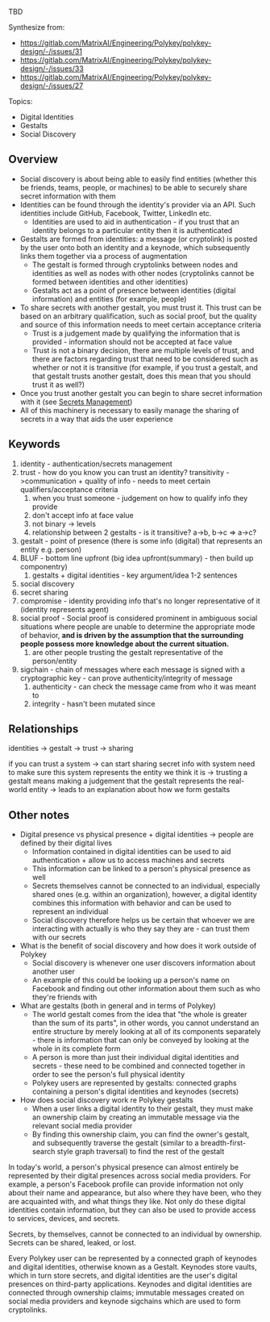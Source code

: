 TBD

Synthesize from:

* https://gitlab.com/MatrixAI/Engineering/Polykey/polykey-design/-/issues/31
* https://gitlab.com/MatrixAI/Engineering/Polykey/polykey-design/-/issues/33
* https://gitlab.com/MatrixAI/Engineering/Polykey/polykey-design/-/issues/27

Topics:

* Digital Identities
* Gestalts
* Social Discovery

## Overview
* Social discovery is about being able to easily find entities (whether this be friends, teams, people, or machines) to be able to securely share secret information with them
* Identities can be found through the identity's provider via an API. Such identities include GitHub, Facebook, Twitter, LinkedIn etc.
  * Identities are used to aid in authentication - if you trust that an identity belongs to a particular entity then it is authenticated
* Gestalts are formed from identities: a message (or cryptolink) is posted by the user onto both an identity and a keynode, which subsequently links them together via a process of augmentation
  * The gestalt is formed through cryptolinks between nodes and identities as well as nodes with other nodes (cryptolinks cannot be formed between identities and other identities)
  * Gestalts act as a point of presence between identities (digital information) and entities (for example, people)
* To share secrets with another gestalt, you must trust it. This trust can be based on an arbitrary qualification, such as social proof, but the quality and source of this information needs to meet certain acceptance criteria
  * Trust is a judgement made by qualifying the information that is provided - information should not be accepted at face value
  * Trust is not a binary decision, there are multiple levels of trust, and there are factors regarding trust that need to be considered such as whether or not it is transitive (for example, if you trust a gestalt, and that gestalt trusts another gestalt, does this mean that you should trust it as well?)
* Once you trust another gestalt you can begin to share secret information with it (see [Secrets Management](secrets-management))
* All of this machinery is necessary to easily manage the sharing of secrets in a way that aids the user experience


## Keywords
1. identity - authentication/secrets management
2. trust - how do you know you can trust an identity? transitivity ->communication + quality of info - needs to meet certain qualifiers/acceptance criteria
   1. when you trust someone - judgement on how to qualify info they provide
   2. don't accept info at face value
   3. not binary -> levels
   4. relationship between 2 gestalts - is it transitive? a->b, b->c => a->c?
3. gestalt - point of presence (there is some info (digital) that represents an entity e.g. person)
4. BLUF - bottom line upfront (big idea upfront(summary) - then build up componentry)
   1. gestalts + digital identities - key argument/idea 1-2 sentences
5. social discovery
6. secret sharing
7. compromise - identity providing info that's no longer representative of it (identity represents agent)
8. social proof - Social proof is considered prominent in ambiguous social situations where people are unable to determine the appropriate mode of behavior, **and is driven by the assumption that the surrounding people possess more knowledge about the current situation.**
   1. are other people trusting the gestalt representative of the person/entity
9. sigchain - chain of messages where each message is signed with a cryptographic key - can prove authenticity/integrity of message
   1.  authenticity - can check the message came from who it was meant to
   2.  integrity - hasn't been mutated since


## Relationships
identities -> gestalt -> trust -> sharing

if you can trust a system -> can start sharing secret info with system
need to make sure this system represents the entity we think it is -> trusting a gestalt means making a judgement that the gestalt represents the real-world entity
-> leads to an explanation about how we form gestalts



## Other notes
* Digital presence vs physical presence + digital identities -> people are defined by their digital lives
  * Information contained in digital identities can be used to aid authentication + allow us to access machines and secrets
  * This information can be linked to a person's physical presence as well
  * Secrets themselves cannot be connected to an individual, especially shared ones (e.g. within an organization), however, a digital identity combines this information with behavior and can be used to represent an individual
  * Social discovery therefore helps us be certain that whoever we are interacting with actually is who they say they are - can trust them with our secrets
* What is the benefit of social discovery and how does it work outside of Polykey
  * Social discovery is whenever one user discovers information about another user
  * An example of this could be looking up a person's name on Facebook and finding out other information about them such as who they're friends with
* What are gestalts (both in general and in terms of Polykey)
  * The world gestalt comes from the idea that "the whole is greater than the sum of its parts", in other words, you cannot understand an entire structure by merely looking at all of its components separately - there is information that can only be conveyed by looking at the whole in its complete form
  * A person is more than just their individual digital identities and secrets - these need to be combined and connected together in order to see the person's full physical identity
  * Polykey users are represented by gestalts: connected graphs containing a person's digital identities and keynodes (secrets)
* How does social discovery work re Polykey gestalts
  * When a user links a digital identity to their gestalt, they must make an ownership claim by creating an immutable message via the relevant social media provider
  * By finding this ownership claim, you can find the owner's gestalt, and subsequently traverse the gestalt (similar to a breadth-first-search style graph traversal) to find the rest of the gestalt


In today's world, a person's physical presence can almost entirely be represented by their digital presences across social media providers. For example, a person's Facebook profile can provide information not only about their name and appearance, but also where they have been, who they are acquainted with, and what things they like. Not only do these digital identities contain information, but they can also be used to provide access to services, devices, and secrets.

Secrets, by themselves, cannot be connected to an individual by ownership. Secrets can be shared, leaked, or lost.

Every Polykey user can be represented by a connected graph of keynodes and digital identities, otherwise known as a Gestalt. Keynodes store vaults, which in turn store secrets, and digital identities are the user's digital presences on third-party applications. Keynodes and digital identities are connected through ownership claims; immutable messages created on social media providers and keynode sigchains which are used to form cryptolinks.
